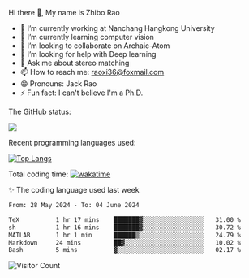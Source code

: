 Hi there 👋, My name is Zhibo Rao
- 🔭 I’m currently working at Nanchang Hangkong University
- 🌱 I’m currently learning computer vision
- 👯 I’m looking to collaborate on Archaic-Atom
- 🤔 I’m looking for help with Deep learning
- 💬 Ask me about stereo matching
- 📫 How to reach me: raoxi36@foxmail.com
- 😄 Pronouns: Jack Rao
- ⚡ Fun fact: I can't believe I'm a Ph.D.

The GitHub status:

![](https://github-readme-stats.vercel.app/api?username=ZhiboRao)

Recent programming languages used:

[![Top Langs](https://github-readme-stats.vercel.app/api/top-langs/?username=ZhiboRao&layout=compact)](https://github.com/anuraghazra/github-readme-stats)

Total coding time: [![wakatime](https://wakatime.com/badge/user/51ec5ec7-4742-4243-9eea-732ade32c0b7.svg)](https://wakatime.com/@51ec5ec7-4742-4243-9eea-732ade32c0b7)

✨ The coding language used last week 
<!--START_SECTION:waka-->

```txt
From: 28 May 2024 - To: 04 June 2024

TeX          1 hr 17 mins    ███████▓░░░░░░░░░░░░░░░░░   31.00 %
sh           1 hr 16 mins    ███████▓░░░░░░░░░░░░░░░░░   30.72 %
MATLAB       1 hr 1 min      ██████▒░░░░░░░░░░░░░░░░░░   24.79 %
Markdown     24 mins         ██▓░░░░░░░░░░░░░░░░░░░░░░   10.02 %
Bash         5 mins          ▓░░░░░░░░░░░░░░░░░░░░░░░░   02.17 %
```

<!--END_SECTION:waka-->

![Visitor Count](https://profile-counter.glitch.me/Raohaocheng/count.svg)
